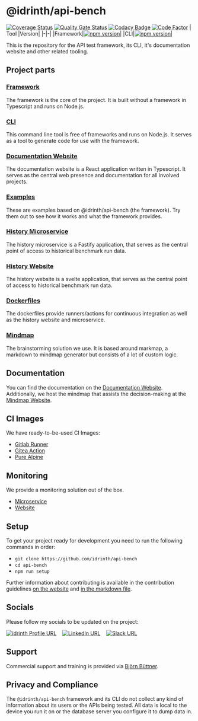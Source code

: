 # @idrinth/api-bench

[![Coverage Status](https://coveralls.io/repos/github/Idrinth/api-bench/badge.svg?branch=master)](https://coveralls.io/github/Idrinth/api-bench?branch=master)
[![Quality Gate Status](https://sonarcloud.io/api/project_badges/measure?project=Idrinth_api-bench&metric=alert_status)](https://sonarcloud.io/summary/new_code?id=Idrinth_api-bench)
[![Codacy Badge](https://app.codacy.com/project/badge/Grade/3171affc728048da8df4fe36b6d4771e)](https://app.codacy.com/gh/Idrinth/api-bench/dashboard?utm_source=gh&utm_medium=referral&utm_content=&utm_campaign=Badge_grade)
[![Code Factor](https://www.codefactor.io/repository/github/idrinth/api-bench/badge/master)](https://www.codefactor.io/repository/github/idrinth/api-bench/overview/master)
| Tool |Version|
|-|-|
|Framework|[![npm version](https://badge.fury.io/js/@idrinth%2Fapi-bench.svg)](https://badge.fury.io/js/@idrinth%2Fapi-bench)|
|CLI|[![npm version](https://badge.fury.io/js/@idrinth%2Fapi-bench-cli.svg)](https://badge.fury.io/js/@idrinth%2Fapi-bench)|

This is the repository for the API test framework, its CLI, it's
documentation website and other related tooling.

## Project parts

### [Framework](/framework/README.md)

The framework is the core of the project. It is built without a framework
in Typescript and runs on Node.js.

### [CLI](/cli/README.md)

This command line tool is free of frameworks and runs on Node.js. It
serves as a tool to generate code for use with the framework.

### [Documentation Website](/documentation-website/README.md)

The documentation website is a React application written in Typescript.
It serves as the central web presence and documentation for all
involved projects.

### [Examples](/examples)

These are examples based on @idrinth/api-bench (the framework). Try
them out to see how it works and what the framework provides.

### [History Microservice](/history-microservice/README.md)

The history microservice is a Fastify application, that serves as
the central point of access to historical benchmark run data.

### [History Website](/history-website/README.md)

The history website is a svelte application, that serves as
the central point of access to historical benchmark run data.

### [Dockerfiles](/containers)

The dockerfiles provide runners/actions for continuous integration as well
as the history website and microservice.

### [Mindmap](/mindmap/README.md)

The brainstorming solution we use. It is based around markmap, a markdown to
mindmap generator but consists of a lot of custom logic.

## Documentation

You can find the documentation on the
[Documentation Website](https://idrinth-api-ben.ch).
Additionally, we host the mindmap that assists the decision-making at the
[Mindmap Website](https://mindmap.idrinth-api-ben.ch).

## CI Images

We have ready-to-be-used CI Images:

- [Gitlab Runner](https://hub.docker.com/r/idrinth/api-bench-gitlab-runner)
- [Gitea Action](https://hub.docker.com/r/idrinth/api-bench-gitea-action)
- [Pure Alpine](https://hub.docker.com/r/idrinth/api-bench)

## Monitoring

We provide a monitoring solution out of the box.

- [Microservice](https://hub.docker.com/r/idrinth/api-bench-history-microservice)
- [Website](https://hub.docker.com/r/idrinth/api-bench-history-website)

## Setup

To get your project ready for development you need to run the following
commands in order:

- `git clone https://github.com/idrinth/api-bench`
- `cd api-bench`
- `npm run setup`

Further information about contributing is available in the contribution
guidelines [on the website](https://idrinth-api-ben.ch/contributing/) and
[in the markdown file](/CONTRIBUTING.md).

## Socials

Please follow my socials to be updated on the project:

[![idrinth Profile URL](https://img.shields.io/badge/npm-CB3837?style=for-the-badge&logo=npm&logoColor=white)](https://www.npmjs.com/~idrinth)&nbsp;&nbsp;&nbsp;&nbsp;[![LinkedIn URL](https://img.shields.io/badge/LinkedIn-0077B5?style=for-the-badge&logo=linkedin&logoColor=white)](https://www.linkedin.com/groups/9588634/)&nbsp;&nbsp;&nbsp;&nbsp;[![Slack URL](https://img.shields.io/badge/Slack-4A154B?style=for-the-badge&logo=slack&logoColor=white)](https://idrinth-api-bench.slack.com/join/shared_invite/zt-2f4zmw2sz-c3etHzCFq3LtZpkR15xXMA#/shared-invite/email)

## Support

Commercial support and training is provided via
[Björn Büttner](https://bjoern-buettner.me).

## Privacy and Compliance

The `@idrinth/api-bench` framework and its CLI do not collect any kind of
information about its users or the APIs being tested. All data is local to
the device you run it on or the database server you configure it to dump data
in.
